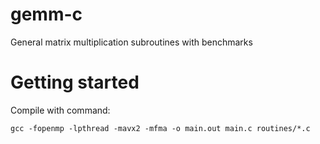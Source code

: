 # gemm-c
General matrix multiplication subroutines with benchmarks

# Getting started

Compile with command:
```
gcc -fopenmp -lpthread -mavx2 -mfma -o main.out main.c routines/*.c
```
